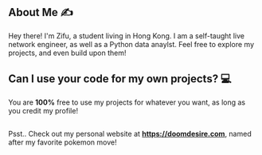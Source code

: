 ## About Me :writing_hand:

Hey there! I'm Zifu, a student living in Hong Kong. I am a self-taught live network engineer, as well as a Python data anaylst. Feel free to explore my projects, and even build upon them!

## Can I use your code for my own projects? 💻

You are **100%** free to use my projects for whatever you want, as long as you credit my profile!

##
Psst.. Check out my personal website at **https://doomdesire.com**, named after my favorite pokemon move!
